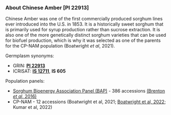 ### **About Chinese Amber [PI 22913]**

Chinese Amber was one of the first commercially produced sorghum lines ever introduced into the U.S. in 1853. It is a historically sweet sorghum that is primarily used for syrup production rather than sucrose extraction. It is also one of the more genetically distinct sorghum varieties that can be used for biofuel production, which is why it was selected as one of the parents for the CP-NAM population (Boatwright *et al*, 2021).

Germplasm synonyms:
* GRIN: **__[PI 22913](https://npgsweb.ars-grin.gov/gringlobal/accessiondetail.aspx?id=1088418)__**
* ICRISAT: **__[IS 12711](http://genebank.icrisat.org/IND/PassportSummary?ID=IS%2012711)__**, **IS 605**

Population panels:
* [Sorghum Bioenergy Association Panel (BAP)](https://npgsweb.ars-grin.gov/gringlobal/methodaccession?id1=310665&id2=496343__) - 386 accessions [(Brenton *et al*, 2016)](https://www.sorghumbase.org/paper/a-genomic-resource-for-the-development-improvement-and-exploitation-of-sorghum-for-bioenergy)
* CP-NAM - 12 accessions (Boatwright et al, 2021; [Boatwright et al, 2022](https://www.sorghumbase.org/post/whole-genome-sequencing-of-400-sorghum-association-panel-sap-accessions-establishes-a-crucial-resource-for-dissecting-genomic-diversity-in-sorghum); Kumar et al, 2022)
